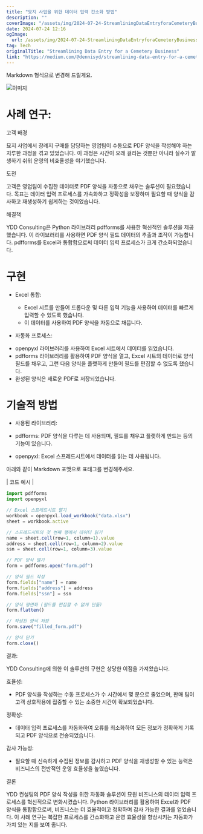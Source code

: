 ```yaml
---
title: "묘지 사업을 위한 데이터 입력 간소화 방법"
description: ""
coverImage: "/assets/img/2024-07-24-StreamliningDataEntryforaCemeteryBusiness_0.png"
date: 2024-07-24 12:16
ogImage: 
  url: /assets/img/2024-07-24-StreamliningDataEntryforaCemeteryBusiness_0.png
tag: Tech
originalTitle: "Streamlining Data Entry for a Cemetery Business"
link: "https://medium.com/@dennisyd/streamlining-data-entry-for-a-cemetery-business-e1e2758b2322"
---
```



Markdown 형식으로 변경해 드릴게요.

![이미지](/assets/img/2024-07-24-StreamliningDataEntryforaCemeteryBusiness_0.png)

# 사례 연구:

고객 배경

묘지 사업에서 장례지 구매를 담당하는 영업팀이 수동으로 PDF 양식을 작성해야 하는 지루한 과정을 겪고 있었습니다. 이 과정은 시간이 오래 걸리는 것뿐만 아니라 실수가 발생하기 쉬워 운영의 비효율성을 야기했습니다.

<div class="content-ad"></div>

도전

고객은 영업팀이 수집한 데이터로 PDF 양식을 자동으로 채우는 솔루션이 필요했습니다. 목표는 데이터 입력 프로세스를 가속화하고 정확성을 보장하며 필요할 때 양식을 감사하고 재생성하기 쉽게하는 것이었습니다.

해결책

YDD Consulting은 Python 라이브러리 pdfforms를 사용한 혁신적인 솔루션을 제공했습니다. 이 라이브러리를 사용하면 PDF 양식 필드 데이터의 추출과 조작이 가능합니다. pdfforms를 Excel과 통합함으로써 데이터 입력 프로세스가 크게 간소화되었습니다.

<div class="content-ad"></div>

# 구현

- Excel 통합:

  - Excel 시트를 만들어 드롭다운 및 다른 입력 기능을 사용하여 데이터를 빠르게 입력할 수 있도록 했습니다.
  - 이 데이터를 사용하여 PDF 양식을 자동으로 채웁니다.

- 자동화 프로세스:

<div class="content-ad"></div>

- openpyxl 라이브러리를 사용하여 Excel 시트에서 데이터를 읽었습니다.
- pdfforms 라이브러리를 활용하여 PDF 양식을 열고, Excel 시트의 데이터로 양식 필드를 채우고, 그런 다음 양식을 플랫하게 만들어 필드를 편집할 수 없도록 했습니다.
- 완성된 양식은 새로운 PDF로 저장되었습니다.

# 기술적 방법

- 사용된 라이브러리:

- pdfforms: PDF 양식을 다루는 데 사용되며, 필드를 채우고 플랫하게 만드는 등의 기능이 있습니다.
- openpyxl: Excel 스프레드시트에서 데이터를 읽는 데 사용됩니다.

<div class="content-ad"></div>

아래와 같이 Markdown 포맷으로 표태그를 변경해주세요.

| 코드 예시 |

```js
import pdfforms
import openpyxl

// Excel 스프레드시트 열기
workbook = openpyxl.load_workbook("data.xlsx")
sheet = workbook.active

// 스프레드시트의 첫 번째 행에서 데이터 읽기
name = sheet.cell(row=1, column=1).value
address = sheet.cell(row=1, column=2).value
ssn = sheet.cell(row=1, column=3).value

// PDF 양식 열기
form = pdfforms.open("form.pdf")

// 양식 필드 작성
form.fields["name"] = name
form.fields["address"] = address
form.fields["ssn"] = ssn

// 양식 평면화 (필드를 편집할 수 없게 만듦)
form.flatten()

// 작성된 양식 저장
form.save("filled_form.pdf")

// 양식 닫기
form.close()
```

결과:

YDD Consulting에 의한 이 솔루션의 구현은 상당한 이점을 가져왔습니다.

<div class="content-ad"></div>

효율성:

- PDF 양식을 작성하는 수동 프로세스가 수 시간에서 몇 분으로 줄었으며, 판매 팀이 고객 상호작용에 집중할 수 있는 소중한 시간이 확보되었습니다.

정확성:

- 데이터 입력 프로세스를 자동화하여 오류를 최소화하여 모든 정보가 정확하게 기록되고 PDF 양식으로 전송되었습니다.

<div class="content-ad"></div>

감사 가능성:

- 필요할 때 신속하게 수집된 정보를 감사하고 PDF 양식을 재생성할 수 있는 능력은 비즈니스의 전반적인 운영 효율성을 높였습니다.

결론

YDD 컨설팅의 PDF 양식 작성을 위한 자동화 솔루션이 묘원 비즈니스의 데이터 입력 프로세스를 혁신적으로 변화시켰습니다. Python 라이브러리를 활용하여 Excel과 PDF 양식을 통합함으로써, 비즈니스는 더 효율적이고 정확하며 감사 가능한 결과를 얻었습니다. 이 사례 연구는 복잡한 프로세스를 간소화하고 운영 효율성을 향상시키는 자동화가 가치 있는 지를 보여 줍니다.